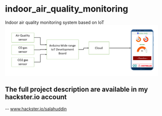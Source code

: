 # indoor_air_quality_monitoring
Indoor air quality monitoring system based on IoT
![block diagram](block-diagram.png)

## The full project description are available in my hackster.io account
-- www.hackster.io/salahuddin
